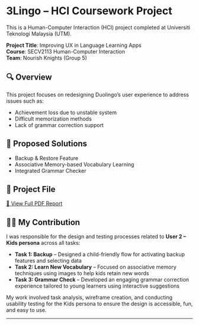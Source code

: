 # 3Lingo – HCI Coursework Project

This is a Human-Computer Interaction (HCI) project completed at Universiti Teknologi Malaysia (UTM).

**Project Title**: Improving UX in Language Learning Apps  
**Course**: SECV2113 Human-Computer Interaction  
**Team**: Nourish Knights (Group 5)

## 🔍 Overview
This project focuses on redesigning Duolingo’s user experience to address issues such as:
- Achievement loss due to unstable system
- Difficult memorization methods
- Lack of grammar correction support

## 🧠 Proposed Solutions
- Backup & Restore Feature
- Associative Memory-based Vocabulary Learning
- Integrated Grammar Checker

## 📁 Project File
[📄 View Full PDF Report](./HCI_Final_Project.pdf)

## 👩‍💻 My Contribution

I was responsible for the design and testing processes related to **User 2 – Kids persona** across all tasks:
- **Task 1: Backup** – Designed a child-friendly flow for activating backup features and selecting data
- **Task 2: Learn New Vocabulary** – Focused on associative memory techniques using images to help kids retain new words
- **Task 3: Grammar Check** – Developed an engaging grammar correction experience tailored to young learners using interactive suggestions

My work involved task analysis, wireframe creation, and conducting usability testing for the Kids persona to ensure the design is accessible, fun, and easy to use.

---
